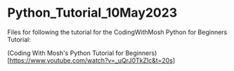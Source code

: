 # Python_Tutorial_10May2023

Files for following the tutorial for the CodingWithMosh Python for Beginners Tutorial:

(Coding With Mosh's Python Tutorial for Beginners)[https://www.youtube.com/watch?v=_uQrJ0TkZlc&t=20s]
